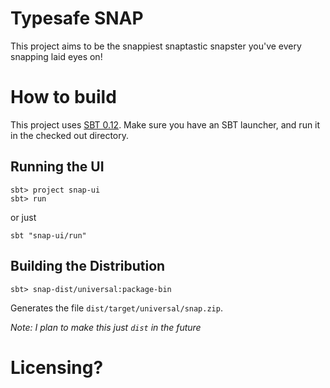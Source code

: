 # Typesafe SNAP

This project aims to be the snappiest snaptastic snapster you've every snapping laid eyes on!

# How to build

This project uses [SBT 0.12](http://scala-sbt.org).   Make sure you have an SBT launcher, and run it in the checked out directory.


## Running the UI

    sbt> project snap-ui
    sbt> run

or just

    sbt "snap-ui/run"

## Building the Distribution

    sbt> snap-dist/universal:package-bin

Generates the file `dist/target/universal/snap.zip`.

*Note: I plan to make this just `dist` in the future*


# Licensing?

